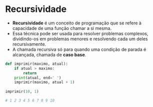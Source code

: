 # Recursividade

- **Recursividade** é um conceito de programação que se refere à capacidade de uma função chamar a si mesma.
- Essa técnica pode ser usada para resolver problemas complexos, dividindo-os em problemas menores e resolvendo cada um deles recursivamente.
- A chamada recursiva só para quando uma condição de parada é alcançada, chamada de **caso base**.


````python
def imprimir(maximo, atual):
    if atual > maximo:
        return
    print(atual, end=' ')
    imprimir(maximo, atual + 1)
    
imprimir(10, 1)

# 1 2 3 4 5 6 7 8 9 10
````